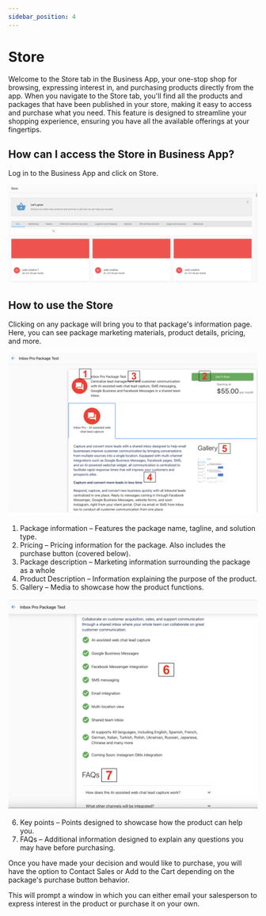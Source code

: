 ```yaml
---
sidebar_position: 4
---
```


# Store

Welcome to the Store tab in the Business App, your one-stop shop for browsing, expressing interest in, and purchasing products directly from the app. When you navigate to the Store tab, you'll find all the products and packages that have been published in your store, making it easy to access and purchase what you need. This feature is designed to streamline your shopping experience, ensuring you have all the available offerings at your fingertips.

## How can I access the Store in Business App?

Log in to the Business App and click on Store.

![](./img/store.png)

## How to use the Store

Clicking on any package will bring you to that package's information page. Here, you can see package marketing materials, product details, pricing, and more.

![](./img/package.png)

1. Package information – Features the package name, tagline, and solution type.
2. Pricing – Pricing information for the package. Also includes the purchase button (covered below).
3. Package description – Marketing information surrounding the package as a whole
4. Product Description – Information explaining the purpose of the product.
5. Gallery – Media to showcase how the product functions.

![](./img/key_points.png)

6. Key points – Points designed to showcase how the product can help you.
7. FAQs – Additional information designed to explain any questions you may have before purchasing. 

Once you have made your decision and would like to purchase, you will have the option to Contact Sales or Add to the Cart depending on the package's purchase button behavior.

This will prompt a window in which you can either email your salesperson to express interest in the product or purchase it on your own. 

